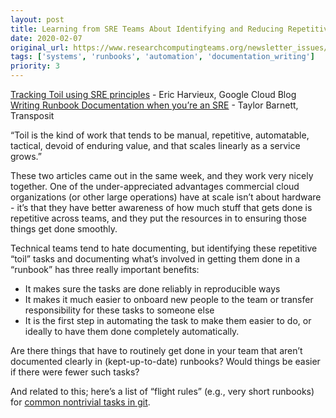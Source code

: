 ```yaml
---
layout: post
title: Learning from SRE Teams About Identifying and Reducing Repetitive Work
date: 2020-02-07
original_url: https://www.researchcomputingteams.org/newsletter_issues/0005
tags: ['systems', 'runbooks', 'automation', 'documentation_writing']
priority: 3
---
```


<!-- markdownlint-disable MD033 -->
<!-- markdownlint-disable MD041 -->
<!-- markdownlint-disable MD049 -->

[Tracking Toil using SRE principles](https://cloud.google.com/blog/products/management-tools/identifying-and-tracking-toil-using-sre-principles) - Eric Harvieux, Google Cloud Blog <br/>
[Writing Runbook Documentation when you’re an SRE](https://www.transposit.com/blog/2020.01.30-writing-runbook-documentation-when-youre-an-sre) - Taylor Barnett, Transposit

“Toil is the kind of work that tends to be manual, repetitive, automatable, tactical, devoid of enduring value, and that scales linearly as a service grows.”

These two articles came out in the same week, and they work very nicely together.  One of the under-appreciated  advantages commercial cloud organizations (or other large operations) have at scale isn’t about hardware - it’s that they have better awareness of how much stuff that gets done is repetitive across teams, and they put the resources in to ensuring those things get done smoothly.

Technical teams tend to hate documenting, but identifying these repetitive “toil” tasks and documenting what’s involved in getting them done in a “runbook” has three really important benefits:

- It makes sure the tasks are done reliably in reproducible ways
- It makes it much easier to onboard new people to the team or transfer responsibility for these tasks to someone else
- It is the first step in automating the task to make them easier to do, or ideally to have them done completely automatically.

Are there things that have to routinely get done in your team that aren’t documented clearly in (kept-up-to-date) runbooks?  Would things be easier if there were fewer such tasks?

And related to this; here’s a list of “flight rules” (e.g., very short runbooks) for [common nontrivial tasks in git](https://github.com/k88hudson/git-flight-rules).